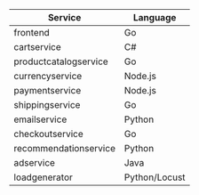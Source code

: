 | Service                                            | Language      |
| ---------------------------------------------------| ------------- | 
| frontend                                           | Go            | 
| cartservice                                        | C#            | 
| productcatalogservice                              | Go            | 
| currencyservice                                    | Node.js       |   
| paymentservice                                     | Node.js       | 
| shippingservice                                    | Go            | 
| emailservice                                       | Python        | 
| checkoutservice                                    | Go            | 
| recommendationservice                              | Python        |
| adservice                                          | Java          |
| loadgenerator                                      | Python/Locust | 
